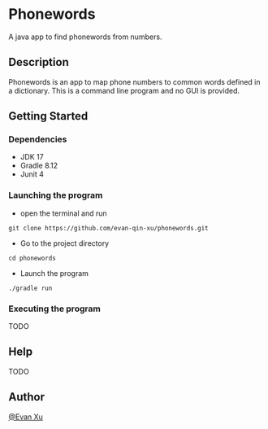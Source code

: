 # Phonewords

A java app to find phonewords from numbers.

## Description

Phonewords is an app to map phone numbers to common words defined in a dictionary. This is a command line program and no GUI is provided.

## Getting Started

### Dependencies

* JDK 17
* Gradle 8.12
* Junit 4

### Launching the program
* open the terminal and run
```
git clone https://github.com/evan-qin-xu/phonewords.git
```
* Go to the project directory
```
cd phonewords
```

* Launch the program
```
./gradle run
```

### Executing the program
TODO

## Help

TODO

## Author

[@Evan Xu](evan.xuqin@gmail.com)
